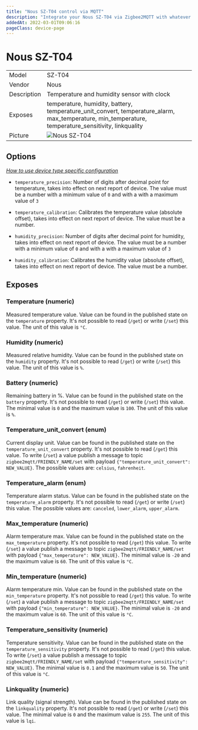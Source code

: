 ```yaml
---
title: "Nous SZ-T04 control via MQTT"
description: "Integrate your Nous SZ-T04 via Zigbee2MQTT with whatever smart home infrastructure you are using without the vendors bridge or gateway."
addedAt: 2022-03-01T09:06:16
pageClass: device-page
---
```


<!-- !!!! -->
<!-- ATTENTION: This file is auto-generated through docgen! -->
<!-- You can only edit the "Notes"-Section between the two comment lines "Notes BEGIN" and "Notes END". -->
<!-- Do not use h1 or h2 heading within "## Notes"-Section. -->
<!-- !!!! -->

# Nous SZ-T04

|     |     |
|-----|-----|
| Model | SZ-T04  |
| Vendor  | Nous  |
| Description | Temperature and humidity sensor with clock |
| Exposes | temperature, humidity, battery, temperature_unit_convert, temperature_alarm, max_temperature, min_temperature, temperature_sensitivity, linkquality |
| Picture | ![Nous SZ-T04](https://www.zigbee2mqtt.io/images/devices/SZ-T04.jpg) |


<!-- Notes BEGIN: You can edit here. Add "## Notes" headline if not already present. -->


<!-- Notes END: Do not edit below this line -->


## Options
*[How to use device type specific configuration](../guide/configuration/devices-groups.md#specific-device-options)*

* `temperature_precision`: Number of digits after decimal point for temperature, takes into effect on next report of device. The value must be a number with a minimum value of `0` and with a with a maximum value of `3`

* `temperature_calibration`: Calibrates the temperature value (absolute offset), takes into effect on next report of device. The value must be a number.

* `humidity_precision`: Number of digits after decimal point for humidity, takes into effect on next report of device. The value must be a number with a minimum value of `0` and with a with a maximum value of `3`

* `humidity_calibration`: Calibrates the humidity value (absolute offset), takes into effect on next report of device. The value must be a number.


## Exposes

### Temperature (numeric)
Measured temperature value.
Value can be found in the published state on the `temperature` property.
It's not possible to read (`/get`) or write (`/set`) this value.
The unit of this value is `°C`.

### Humidity (numeric)
Measured relative humidity.
Value can be found in the published state on the `humidity` property.
It's not possible to read (`/get`) or write (`/set`) this value.
The unit of this value is `%`.

### Battery (numeric)
Remaining battery in %.
Value can be found in the published state on the `battery` property.
It's not possible to read (`/get`) or write (`/set`) this value.
The minimal value is `0` and the maximum value is `100`.
The unit of this value is `%`.

### Temperature_unit_convert (enum)
Current display unit.
Value can be found in the published state on the `temperature_unit_convert` property.
It's not possible to read (`/get`) this value.
To write (`/set`) a value publish a message to topic `zigbee2mqtt/FRIENDLY_NAME/set` with payload `{"temperature_unit_convert": NEW_VALUE}`.
The possible values are: `celsius`, `fahrenheit`.

### Temperature_alarm (enum)
Temperature alarm status.
Value can be found in the published state on the `temperature_alarm` property.
It's not possible to read (`/get`) or write (`/set`) this value.
The possible values are: `canceled`, `lower_alarm`, `upper_alarm`.

### Max_temperature (numeric)
Alarm temperature max.
Value can be found in the published state on the `max_temperature` property.
It's not possible to read (`/get`) this value.
To write (`/set`) a value publish a message to topic `zigbee2mqtt/FRIENDLY_NAME/set` with payload `{"max_temperature": NEW_VALUE}`.
The minimal value is `-20` and the maximum value is `60`.
The unit of this value is `°C`.

### Min_temperature (numeric)
Alarm temperature min.
Value can be found in the published state on the `min_temperature` property.
It's not possible to read (`/get`) this value.
To write (`/set`) a value publish a message to topic `zigbee2mqtt/FRIENDLY_NAME/set` with payload `{"min_temperature": NEW_VALUE}`.
The minimal value is `-20` and the maximum value is `60`.
The unit of this value is `°C`.

### Temperature_sensitivity (numeric)
Temperature sensitivity.
Value can be found in the published state on the `temperature_sensitivity` property.
It's not possible to read (`/get`) this value.
To write (`/set`) a value publish a message to topic `zigbee2mqtt/FRIENDLY_NAME/set` with payload `{"temperature_sensitivity": NEW_VALUE}`.
The minimal value is `0.1` and the maximum value is `50`.
The unit of this value is `°C`.

### Linkquality (numeric)
Link quality (signal strength).
Value can be found in the published state on the `linkquality` property.
It's not possible to read (`/get`) or write (`/set`) this value.
The minimal value is `0` and the maximum value is `255`.
The unit of this value is `lqi`.

